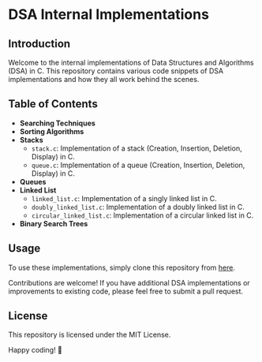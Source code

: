 # DSA Internal Implementations

## Introduction

Welcome to the internal implementations of Data Structures and Algorithms (DSA) in C. This repository contains various code snippets of DSA implementations and how they all work behind the scenes.
## Table of Contents

- **Searching Techniques**
- **Sorting Algorithms**
- **Stacks**
  - `stack.c`: Implementation of a stack (Creation, Insertion, Deletion, Display) in C.
  - `queue.c`: Implementation of a queue (Creation, Insertion, Deletion, Display) in C.
- **Queues**
- **Linked List**
  - `linked_list.c`: Implementation of a singly linked list in C.
  - `doubly_linked_list.c`: Implementation of a doubly linked list in C.
  - `circular_linked_list.c`: Implementation of a circular linked list in C.
- **Binary Search Trees**



## Usage

To use these implementations, simply clone this repository from [here](https://github.com/MansiPandey-2002/DSA.git).

Contributions are welcome! If you have additional DSA implementations or improvements to existing code, please feel free to submit a pull request.

## License

This repository is licensed under the MIT License.

Happy coding! 🚀
